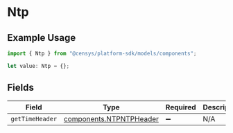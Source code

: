# Ntp

## Example Usage

```typescript
import { Ntp } from "@censys/platform-sdk/models/components";

let value: Ntp = {};
```

## Fields

| Field                                                              | Type                                                               | Required                                                           | Description                                                        |
| ------------------------------------------------------------------ | ------------------------------------------------------------------ | ------------------------------------------------------------------ | ------------------------------------------------------------------ |
| `getTimeHeader`                                                    | [components.NTPNTPHeader](../../models/components/ntpntpheader.md) | :heavy_minus_sign:                                                 | N/A                                                                |